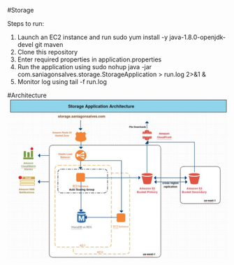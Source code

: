 #Storage

Steps to run:
1. Launch an EC2 instance and run sudo yum install -y java-1.8.0-openjdk-devel git maven 
2. Clone this repository
3. Enter required properties in application.properties
4. Run the application using sudo nohup java -jar com.saniagonsalves.storage.StorageApplication > run.log 2>&1 &
5. Monitor log using tail -f run.log

#Architecture
<img src="arch.JPG" />
